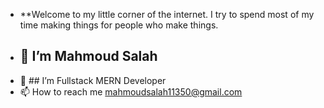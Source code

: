 - **Welcome to my little corner of the internet. I try to spend most of my time making things for people who make things.
- ## 👋 I’m Mahmoud Salah
- 👀 ## I’m Fullstack MERN Developer
- 📫 How to reach me 
        mahmoudsalah11350@gmail.com

<!---
Mahmoud11350/Mahmoud11350 is a ✨ special ✨ repository because its `README.md` (this file) appears on your GitHub profile.
You can click the Preview link to take a look at your changes.
--->

